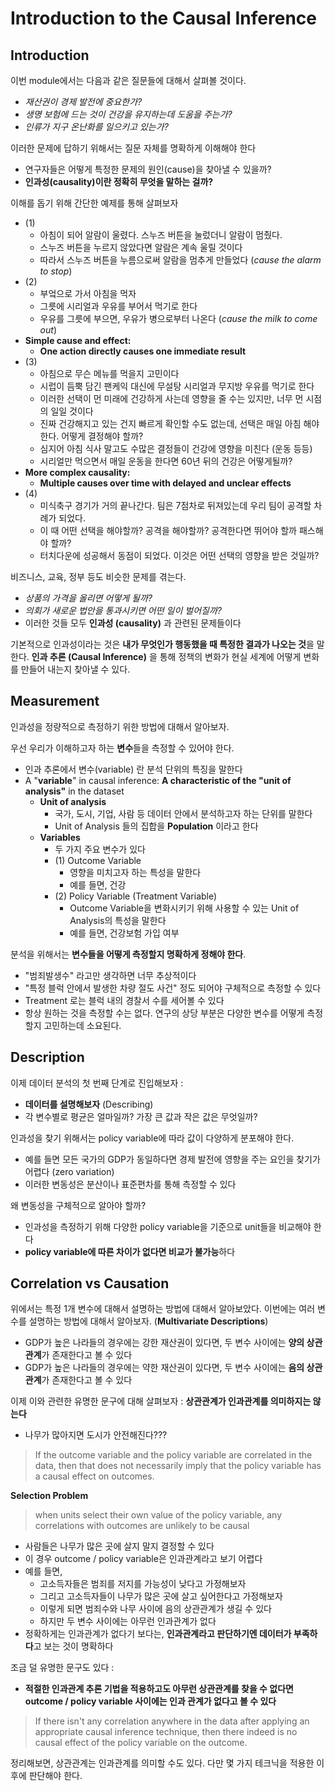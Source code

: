 # Introduction to the Causal Inference

## Introduction

이번 module에서는 다음과 같은 질문들에 대해서 살펴볼 것이다.

- *재산권이 경제 발전에 중요한가?*
- *생명 보험에 드는 것이 건강을 유지하는데 도움을 주는가?*
- *인류가 지구 온난화를 일으키고 있는가?*

이러한 문제에 답하기 위해서는 질문 자체를 명확하게 이해해야 한다

- 연구자들은 어떻게 특정한 문제의 원인(cause)을 찾아낼 수 있을까?
- **인과성(causality)이란 정확히 무엇을 말하는 걸까?**

이해를 돕기 위해 간단한 예제를 통해 살펴보자

- (1)
    - 아침이 되어 알람이 울렸다. 스누즈 버튼을 눌렀더니 알람이 멈췄다.
    - 스누즈 버튼을 누르지 않았다면 알람은 계속 울릴 것이다
    - 따라서 스누즈 버튼을 누름으로써 알람을 멈추게 만들었다 (*cause the alarm to stop*)
- (2)
    - 부엌으로 가서 아침을 먹자
    - 그릇에 시리얼과 우유를 부어서 먹기로 한다
    - 우유를 그릇에 부으면, 우유가 병으로부터 나온다 (*cause the milk to come out*)
- **Simple cause and effect:**
    - **One action directly causes one immediate result**
- (3)
    - 아침으로 무슨 메뉴를 먹을지 고민이다
    - 시럽이 듬뿍 담긴 팬케익 대신에 무설탕 시리얼과 무지방 우유를 먹기로 한다
    - 이러한 선택이 먼 미래에 건강하게 사는데 영향을 줄 수는 있지만, 너무 먼 시점의 일일 것이다
    - 진짜 건강해지고 있는 건지 빠르게 확인할 수도 없는데, 선택은 매일 아침 해야한다. 어떻게 결정해야 할까?
    - 심지어 아침 식사 말고도 수많은 결정들이 건강에 영향을 미친다 (운동 등등)
    - 시리얼만 먹으면서 매일 운동을 한다면 60년 뒤의 건강은 어떻게될까?
- **More complex causality:**
    - **Multiple causes over time with delayed and unclear effects**
- (4)
    - 미식축구 경기가 거의 끝나간다. 팀은 7점차로 뒤져있는데 우리 팀이 공격할 차례가 되었다.
    - 이 때 어떤 선택을 해야할까? 공격을 해야할까? 공격한다면 뛰어야 할까 패스해야 할까?
    - 터치다운에 성공해서 동점이 되었다. 이것은 어떤 선택의 영향을 받은 것일까?

비즈니스, 교육, 정부 등도 비슷한 문제를 겪는다.

- *상품의 가격을 올리면 어떻게 될까?*
- *의회가 새로운 법안을 통과시키면 어떤 일이 벌어질까?*
- 이러한 것들 모두 **인과성 (causality)** 과 관련된 문제들이다

기본적으로 인과성이라는 것은 **내가 무엇인가 행동했을 때 특정한 결과가 나오는 것**을 말한다.
**인과 추론 (Causal Inference)** 을 통해 정책의 변화가 현실 세계에 어떻게 변화를 만들어 내는지 찾아낼 수 있다.


## Measurement

인과성을 정량적으로 측정하기 위한 방법에 대해서 알아보자.

우선 우리가 이해하고자 하는 **변수**들을 측정할 수 있어야 한다.

- 인과 추론에서 변수(variable) 란 분석 단위의 특징을 말한다
- A "**variable**" in causal inference: **A characteristic of the "unit of analysis"** in the dataset
    - **Unit of analysis**
        - 국가, 도시, 기업, 사람 등 데이터 안에서 분석하고자 하는 단위를 말한다
        - Unit of Analysis 들의 집합을 **Population** 이라고 한다
    - **Variables**
        - 두 가지 주요 변수가 있다
        - (1) Outcome Variable
            - 영향을 미치고자 하는 특성을 말한다
            - 예를 들면, 건강
        - (2) Policy Variable (Treatment Variable)
            - Outcome Variable을 변화시키기 위해 사용할 수 있는 Unit of Analysis의 특성을 말한다
            - 예를 들면, 건강보험 가입 여부

분석을 위해서는 **변수들을 어떻게 측정할지 명확하게 정해야 한다**.

- "범죄발생수" 라고만 생각하면 너무 추상적이다
- "특정 블럭 안에서 발생한 차량 절도 사건" 정도 되어야 구체적으로 측정할 수 있다
- Treatment 로는 블럭 내의 경찰서 수를 세어볼 수 있다
- 항상 원하는 것을 측정할 수는 없다. 연구의 상당 부분은 다양한 변수를 어떻게 측정할지 고민하는데 소요된다.


## Description

이제 데이터 분석의 첫 번째 단계로 진입해보자 :

- **데이터를 설명해보자** (Describing)
- 각 변수별로 평균은 얼마일까? 가장 큰 값과 작은 값은 무엇일까?

인과성을 찾기 위해서는 policy variable에 따라 값이 다양하게 분포해야 한다.

- 예를 들면 모든 국가의 GDP가 동일하다면 경제 발전에 영향을 주는 요인을 찾기가 어렵다 (zero variation)
- 이러한 변동성은 분산이나 표준편차를 통해 측정할 수 있다

왜 변동성을 구체적으로 알아야 할까?

- 인과성을 측정하기 위해 다양한 policy variable을 기준으로 unit들을 비교해야 한다
- **policy variable에 따른 차이가 없다면 비교가 불가능**하다


## Correlation vs Causation

위에서는 특정 1개 변수에 대해서 설명하는 방법에 대해서 알아보았다.
이번에는 여러 변수를 설명하는 방법에 대해서 알아보자. (**Multivariate Descriptions**)

- GDP가 높은 나라들의 경우에는 강한 재산권이 있다면, 두 변수 사이에는 **양의 상관관계**가 존재한다고 볼 수 있다
- GDP가 높은 나라들의 경우에는 약한 재산권이 있다면, 두 변수 사이에는 **음의 상관관계**가 존재한다고 볼 수 있다

이제 이와 관련한 유명한 문구에 대해 살펴보자 : **상관관계가 인과관계를 의미하지는 않는다**

- 나무가 많아지면 도시가 안전해진다???

> If the outcome variable and the policy variable are correlated in the data, then that does not necessarily imply that the policy variable has a causal effect on outcomes.

**Selection Problem**

> when units select their own value of the policy variable, any correlations with outcomes are unlikely to be causal

- 사람들은 나무가 많은 곳에 살지 말지 결정할 수 있다
- 이 경우 outcome / policy variable은 인과관계라고 보기 어렵다
- 예를 들면,
    - 고소득자들은 범죄를 저지를 가능성이 낮다고 가정해보자
    - 그리고 고소득자들이 나무가 많은 곳에 살고 싶어한다고 가정해보자
    - 이렇게 되면 범죄수와 나무 사이에 음의 상관관계가 생길 수 있다
    - 하지만 두 변수 사이에는 아무런 인과관계가 없다
- 정확하게는 인과관계가 없다기 보다는, **인과관계라고 판단하기엔 데이터가 부족하다**고 보는 것이 명확하다

조금 덜 유명한 문구도 있다 :

- **적절한 인과관계 추론 기법을 적용하고도 아무런 상관관계를 찾을 수 없다면 outcome / policy variable 사이에는 인과 관계가 없다고 볼 수 있다**

> If there isn't any correlation anywhere in the data after applying an appropriate causal inference technique, then there indeed is no causal effect of the policy variable on the outcome.

정리해보면, 상관관계는 인과관계를 의미할 수도 있다. 다만 몇 가지 테크닉을 적용한 이후에 판단해야 한다.
